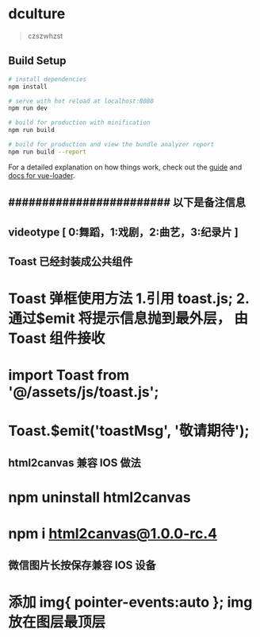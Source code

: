 # dculture

> czszwhzst

## Build Setup

``` bash
# install dependencies
npm install

# serve with hot reload at localhost:8080
npm run dev

# build for production with minification
npm run build

# build for production and view the bundle analyzer report
npm run build --report
```

For a detailed explanation on how things work, check out the [guide](http://vuejs-templates.github.io/webpack/) and [docs for vue-loader](http://vuejs.github.io/vue-loader).





## ########################   以下是备注信息     ################################


## videotype [ 0:舞蹈，1:戏剧，2:曲艺，3:纪录片 ] 


## Toast 已经封装成公共组件
# Toast 弹框使用方法  1.引用 toast.js;  2.通过$emit 将提示信息抛到最外层， 由 Toast 组件接收
# 
# import Toast from '@/assets/js/toast.js';
# Toast.$emit('toastMsg', '敬请期待');


## html2canvas 兼容 IOS 做法
# 
# npm uninstall html2canvas
# npm i html2canvas@1.0.0-rc.4


## 微信图片长按保存兼容 IOS 设备
# 
# 添加 img{ pointer-events:auto };  img 放在图层最顶层



